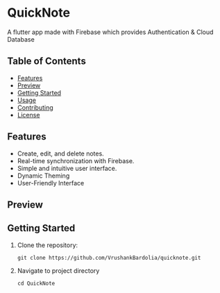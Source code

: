 # QuickNote

A flutter app made with Firebase which provides Authentication & Cloud Database

## Table of Contents
- [Features](#features)
- [Preview](#Preview)
- [Getting Started](#getting-started)
- [Usage](#usage)
- [Contributing](#contributing)
- [License](#license)

## Features
- Create, edit, and delete notes.
- Real-time synchronization with Firebase.
- Simple and intuitive user interface.
- Dynamic Theming
- User-Friendly Interface

## Preview


## Getting Started
1. Clone the repository:
   
   ```
   git clone https://github.com/VrushankBardolia/quicknote.git
   ```
2. Navigate to project directory

   ```
   cd QuickNote
   ```
